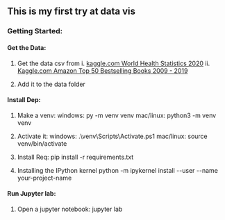## This is my first try at data vis

### Getting Started:

#### Get the Data:
1. Get the data csv from
    i. [kaggle.com World Health Statistics 2020](https://www.kaggle.com/utkarshxy/who-worldhealth-statistics-2020-complete)
    ii. [Kaggle.com Amazon Top 50 Bestselling Books 2009 - 2019](https://www.kaggle.com/sootersaalu/amazon-top-50-bestselling-books-2009-2019)

2. Add it to the data folder 

#### Install Dep:
1. Make a venv:
    windows: py -m venv venv
    mac/linux: python3 -m venv venv

2. Activate it:
    windows: .\venv\Scripts\Activate.ps1 
    mac/linux: source venv/bin/activate

3. Install Req:
    pip install -r requirements.txt
   
4. Installing the IPython kernel
    python -m ipykernel install --user --name your-project-name

#### Run Jupyter lab:
1. Open a jupyter notebook:
    jupyter lab